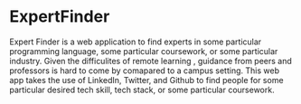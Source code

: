 # ExpertFinder
Expert Finder is a web application to find experts in some particular programming language, some particular coursework, or some particular industry. Given the difficulites of  remote learning , guidance from peers and professors is hard to come by comapared to a campus setting. This web app takes the use of LinkedIn, Twitter, and Github to find people for some particular desired tech skill, tech stack, or some particular coursework.

